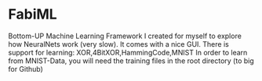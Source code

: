 # FabiML

Bottom-UP Machine Learning Framework I created for myself to explore how NeuralNets work (very slow). It comes with a nice GUI.
There is support for learning: XOR,4BitXOR,HammingCode,MNIST
In order to learn from MNIST-Data, you will need the training files in the root directory (to big for Github)

